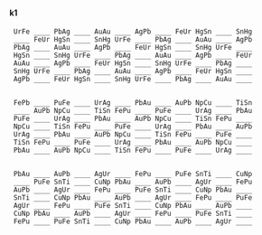#### k1 

     UrFe ____ PbAg ____ AuAu ____ AgPb ____ FeUr HgSn ____ SnHg 
     ____ FeUr HgSn ____ SnHg UrFe ____ PbAg ____ AuAu ____ AgPb 
     PbAg ____ AuAu ____ AgPb ____ FeUr HgSn ____ SnHg UrFe ____ 
     HgSn ____ SnHg UrFe ____ PbAg ____ AuAu ____ AgPb ____ FeUr 
     AuAu ____ AgPb ____ FeUr HgSn ____ SnHg UrFe ____ PbAg ____ 
     SnHg UrFe ____ PbAg ____ AuAu ____ AgPb ____ FeUr HgSn ____ 
     AgPb ____ FeUr HgSn ____ SnHg UrFe ____ PbAg ____ AuAu ____ 


     FePb ____ PuFe ____ UrAg ____ PbAu ____ AuPb NpCu ____ TiSn 
     ____ AuPb NpCu ____ TiSn FePu ____ PuFe ____ UrAg ____ PbAu 
     PuFe ____ UrAg ____ PbAu ____ AuPb NpCu ____ TiSn FePu ____ 
     NpCu ____ TiSn FePu ____ PuFe ____ UrAg ____ PbAu ____ AuPb 
     UrAg ____ PbAu ____ AuPb NpCu ____ TiSn FePu ____ PuFe ____ 
     TiSn FePu ____ PuFe ____ UrAg ____ PbAu ____ AuPb NpCu ____ 
     PbAu ____ AuPb NpCu ____ TiSn FePu ____ PuFe ____ UrAg ____ 


     PbAu ____ AuPb ____ AgUr ____ FePu ____ PuFe SnTi ____ CuNp 
     ____ PuFe SnTi ____ CuNp PbAu ____ AuPb ____ AgUr ____ FePu 
     AuPb ____ AgUr ____ FePu ____ PuFe SnTi ____ CuNp PbAu ____ 
     SnTi ____ CuNp PbAu ____ AuPb ____ AgUr ____ FePu ____ PuFe 
     AgUr ____ FePu ____ PuFe SnTi ____ CuNp PbAu ____ AuPb ____ 
     CuNp PbAu ____ AuPb ____ AgUr ____ FePu ____ PuFe SnTi ____ 
     FePu ____ PuFe SnTi ____ CuNp PbAu ____ AuPb ____ AgUr ____ 


